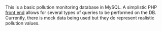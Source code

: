 This is a basic pollution monitoring database in MySQL. A simplistic PHP [front end](https://students.washington.edu/vowels52/PollutionDB/index.php) allows for several types of queries to be performed on the DB. Currently, there is mock data being used but they do represent realistic pollution values.
